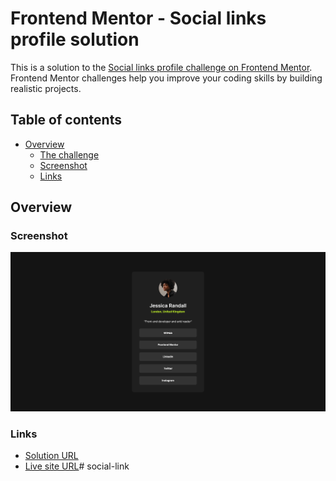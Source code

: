 # Frontend Mentor - Social links profile solution

This is a solution to the [Social links profile challenge on Frontend Mentor](https://www.frontendmentor.io/challenges/social-links-profile-UG32l9m6dQ). Frontend Mentor challenges help you improve your coding skills by building realistic projects. 

## Table of contents

- [Overview](#overview)
  - [The challenge](#the-challenge)
  - [Screenshot](#screenshot)
  - [Links](#links)
## Overview

### Screenshot

![screenshot](https://github.com/eaadams100/social-link/blob/main/assets/images/social.png)

### Links

- [Solution URL](https://github.com/eaadams100/sociallink)
- [Live site URL](https://your-live-site-url.com)# social-link
